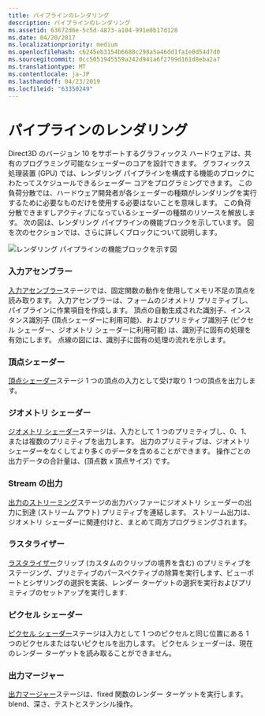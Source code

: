 ```yaml
---
title: パイプラインのレンダリング
description: パイプラインのレンダリング
ms.assetid: 63672d6e-5c5d-4873-a104-991e0b17d128
ms.date: 04/20/2017
ms.localizationpriority: medium
ms.openlocfilehash: c6245eb3154b6688c298a5a46dd1fa1e0d54d7d0
ms.sourcegitcommit: 0cc5051945559a242d941a6f2799d161d8eba2a7
ms.translationtype: MT
ms.contentlocale: ja-JP
ms.lasthandoff: 04/23/2019
ms.locfileid: "63350249"
---
```

# <a name="rendering-pipeline"></a>パイプラインのレンダリング


Direct3D のバージョン 10 をサポートするグラフィックス ハードウェアは、共有のプログラミング可能なシェーダーのコアを設計できます。 グラフィックス処理装置 (GPU) では、レンダリング パイプラインを構成する機能のブロックにわたってスケジュールできるシェーダー コアをプログラミングできます。 この負荷分散では、ハードウェア開発者が各シェーダーの種類がレンダリングを実行するために必要なものだけを使用する必要はないことを意味します。 この負荷分散できますしアクティブになっているシェーダーの種類のリソースを解放します。 次の図は、レンダリング パイプラインの機能ブロックを示しています。 図を次のセクションでは、さらに詳しくブロックについて説明します。

![レンダリング パイプラインの機能ブロックを示す図](images/pipeline.png)

### <a name="span-idinputassemblerspanspan-idinputassemblerspan-input-assembler"></a><span id="input_assembler"></span><span id="INPUT_ASSEMBLER"></span> 入力アセンブラー

[入力アセンブラー](input-assembler-stage.md)ステージでは、固定関数の動作を使用してメモリ不足の頂点を読み取ります。 入力アセンブラーは、フォームのジオメトリ プリミティブし、パイプラインに作業項目を作成します。 頂点の自動生成された識別子、インスタンス識別子 (頂点シェーダーに利用可能)、およびプリミティブ識別子 (ピクセル シェーダー、ジオメトリ シェーダーに利用可能) は、識別子に固有の処理を有効にします。 点線の図には、識別子に固有の処理の流れを示します。

### <a name="span-idvertexshaderspanspan-idvertexshaderspan-vertex-shader"></a><span id="vertex_shader"></span><span id="VERTEX_SHADER"></span> 頂点シェーダー

[頂点シェーダー](vertex-shader-stage.md)ステージ 1 つの頂点の入力として受け取り 1 つの頂点を出力します。

### <a name="span-idgeometryshaderspanspan-idgeometryshaderspan-geometry-shader"></a><span id="geometry_shader"></span><span id="GEOMETRY_SHADER"></span> ジオメトリ シェーダー

[ジオメトリ シェーダー](geometry-shader-stage.md)ステージは、入力として 1 つのプリミティブし、0、1、または複数のプリミティブを出力します。 出力のプリミティブは、ジオメトリ シェーダーをなくしてより多くのデータを含めることができます。 操作ごとの出力データの合計量は、(頂点数 x 頂点サイズ) です。

### <a name="span-idstreamoutputspanspan-idstreamoutputspan-stream-output"></a><span id="stream_output"></span><span id="STREAM_OUTPUT"></span> Stream の出力

[出力のストリーミング](stream-output-stage.md)ステージの出力バッファーにジオメトリ シェーダーの出力に到達 (ストリーム アウト) プリミティブを連結します。 ストリーム出力は、ジオメトリ シェーダーに関連付けと、まとめて両方プログラミングされます。

### <a name="span-idrasterizerspanspan-idrasterizerspan-rasterizer"></a><span id="rasterizer"></span><span id="RASTERIZER"></span> ラスタライザー

[ラスタライザー](rasterizer-block.md)クリップ (カスタムのクリップの境界を含む) のプリミティブをステージング、プリミティブのパースペクティブの除算を実行します、ビューポートとシザリングの選択を実装、レンダー ターゲットの選択を実行およびプリミティブのセットアップを実行します.

### <a name="span-idpixelshaderspanspan-idpixelshaderspan-pixel-shader"></a><span id="pixel_shader"></span><span id="PIXEL_SHADER"></span> ピクセル シェーダー

[ピクセル シェーダー](pixel-shader-stage.md)ステージは入力として 1 つのピクセルと同じ位置にある 1 つのピクセルまたはないピクセルを出力します。 ピクセル シェーダーは、現在のレンダー ターゲットを読み取ることができません。

### <a name="span-idoutputmergerspanspan-idoutputmergerspan-output-merger"></a><span id="output_merger"></span><span id="OUTPUT_MERGER"></span> 出力マージャー

[出力マージャー](output-merger-stage.md)ステージは、fixed 関数のレンダー ターゲットを実行します。 blend、深さ、テストとステンシル操作。

 

 





